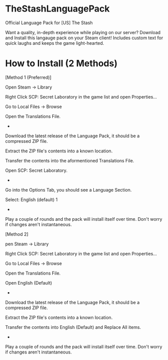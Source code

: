 # TheStashLanguagePack
Official Language Pack for [US] The Stash

Want a quality, in-depth experience while playing on our server? Download and Install this langauge pack on your Steam client!
Includes custom text for quick laughs and keeps the game light-hearted.

# How to Install (2 Methods)



[Method 1 (Preferred)]

Open Steam -> Library

Right Click SCP: Secret Laboratory in the game list and open Properties...

Go to Local Files -> Browse

Open the Translations File.

-

Download the latest release of the Language Pack, it should be a compressed ZIP file.

Extract the ZIP file's contents into a known location.

Transfer the contents into the aformentioned Translations File.

Open SCP: Secret Laboratory.

-


Go into the Options Tab, you should see a Language Section.

Select: English (default) 1

-

Play a couple of rounds and the pack will install itself over time.
Don't worry if changes aren't instantaneous.



[Method 2]

pen Steam -> Library

Right Click SCP: Secret Laboratory in the game list and open Properties...

Go to Local Files -> Browse

Open the Translations File.

Open English (Default)

-

Download the latest release of the Language Pack, it should be a compressed ZIP file.

Extract the ZIP file's contents into a known location.

Transfer the contents into English (Default) and Replace All items.

-

Play a couple of rounds and the pack will install itself over time.
Don't worry if changes aren't instantaneous.
